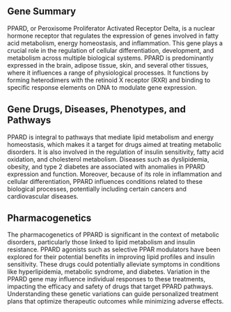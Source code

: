 ## Gene Summary
PPARD, or Peroxisome Proliferator Activated Receptor Delta, is a nuclear hormone receptor that regulates the expression of genes involved in fatty acid metabolism, energy homeostasis, and inflammation. This gene plays a crucial role in the regulation of cellular differentiation, development, and metabolism across multiple biological systems. PPARD is predominantly expressed in the brain, adipose tissue, skin, and several other tissues, where it influences a range of physiological processes. It functions by forming heterodimers with the retinoid X receptor (RXR) and binding to specific response elements on DNA to modulate gene expression.

## Gene Drugs, Diseases, Phenotypes, and Pathways
PPARD is integral to pathways that mediate lipid metabolism and energy homeostasis, which makes it a target for drugs aimed at treating metabolic disorders. It is also involved in the regulation of insulin sensitivity, fatty acid oxidation, and cholesterol metabolism. Diseases such as dyslipidemia, obesity, and type 2 diabetes are associated with anomalies in PPARD expression and function. Moreover, because of its role in inflammation and cellular differentiation, PPARD influences conditions related to these biological processes, potentially including certain cancers and cardiovascular diseases.

## Pharmacogenetics
The pharmacogenetics of PPARD is significant in the context of metabolic disorders, particularly those linked to lipid metabolism and insulin resistance. PPARD agonists such as selective PPAR modulators have been explored for their potential benefits in improving lipid profiles and insulin sensitivity. These drugs could potentially alleviate symptoms in conditions like hyperlipidemia, metabolic syndrome, and diabetes. Variation in the PPARD gene may influence individual responses to these treatments, impacting the efficacy and safety of drugs that target PPARD pathways. Understanding these genetic variations can guide personalized treatment plans that optimize therapeutic outcomes while minimizing adverse effects.
